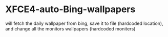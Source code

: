 # XFCE4-auto-Bing-wallpapers
will fetch the daily wallpaper from bing, save it to file (hardcoded location), and change all the monitors wallpapers (hardcoded moniters)
